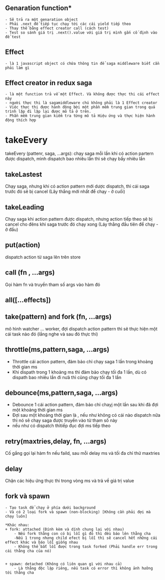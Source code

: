## Genaration function\*

    - Sẽ trả ra một genaration object
    - Phải .next để tiếp tục chạy tới các cái yield tiếp theo
    - Thay thế bằng effect creator call (cách test)
    - Test so sánh giá trị .next().value với giá trị mình gắn cố định vào để test

## Effect

    - là 1 javascript object có chứa thông tin để saga middleware biết cần phải làm gì

## Effect creator in redux saga

    - là một function trả về một Effect. Và không được thực thi cái effect này
    - người thực thi là sagamiddleware chú không phải là 1 Effect creator
    - Việc thực thi được hành động bời một phần mềm trung gian trong quá trình lặp đi lặp lại được mô tả ở trên.
    - Phần mềm trung gian kiểm tra từng mô tả Hiệu ứng và thực hiện hành động thích hợp

# takeEvery

takeEvery (pattenr, saga, ...args): chạy saga mỗi lần khi có action partern được dispatch, mình dispatch bao nhiêu lần thì sẽ chạy bấy nhiêu lần

## takeLastest

Chạy saga, nhưng khi có action pattern mới dược dispatch, thì cái saga trước đó sẽ bị cancel (Lây thắng mới nhất để chạy - ở cuối)

## takeLeading

Chạy saga khi action pattern được dispatch, nhưng action tiếp theo sẽ bị cancel cho đêns khi saga trước đó chạy xong (Láy thằng đầu tiên để chạy - ở đầu)

## put(action)

dispatch action từ saga lên trên store

## call (fn , ...args)

Gọi hàm fn và truyền tham số args vào hàm đó

## all([...effects])

## take(pattern) and fork (fn, ...args)

mô hình watcher ... worker, đợi dispatch action pattern thì sẽ thực hiện một cái task nào đó (lắng nghe và sau đó thực thi)

## throttle(ms,pattern,saga, ...args)

- Throttle cái action pattern, đảm bảo chỉ chạy saga 1 lần trong khoảng thời gian ms
- Khi dispath trong 1 khoảng ms thì đảm bảo chạy tối đa 1 lần, dù có dispath bao nhiêu lần đi nưã thì cũng chạy tối đa 1 lần

## debounce(ms,pattern,saga, ...args)

- Debounce 1 cái action pattern, đảm bảo chỉ chayj một lần sau khi đã đợi một khoảng thời gian ms
- Đợi sau một khoảng thời gian là , nếu như không có cái nào dispatch nữa thì nó sẽ chạy saga được truyền vào từ tham số này
- nếu như có dispatch thìtiếp đục đợi ms tiếp theo

## retry(maxtries,delay, fn, ...args)

Cố gắng gọi lại hàm fn nếu faild, sau mỗi delay ms và tối đa chỉ thử maxtries

## delay

Chặn các hiệu ứng thực thi trong vòng ms và trả về giá trị value

## fork và spawn

    - Tạo task để chạy ở phía dưới background
    - Và có 2 loại fork và spawn (non-blocking) [Không cần phải đợi mà chạy luôn]

    *Khác nhau:
    + fork: attached (Đính kèm và dính chung lại với nhau)
        - Nếu fork thằng con có bị lỗi gì đó thì đều báo lên thằng cha
        -Nếu 1 trong nhưng child efect bị lỗi thì sẽ cancel hết những cái effect khác và báo lỗi giống nhau
        - Không thể bắt lỗi được trong task forked (Phải handle err trong cái thằng cha của nó)


    + spawn: detached (Không có liên quan gì với nhau cả)
        - Là thằng độc lập riêng, nếu task có error thì không ảnh hưởng tới thằng cha
